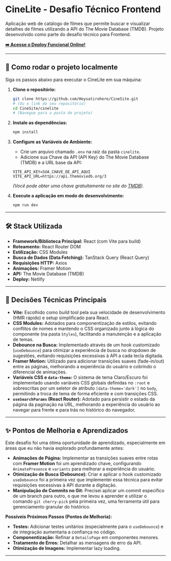 # CineLite - Desafio Técnico Frontend

Aplicação web de catálogo de filmes que permite buscar e visualizar detalhes de filmes utilizando a API do The Movie Database (TMDB). Projeto desenvolvido como parte do desafio técnico para  Frontend.

**[➡️ Acesse o Deploy Funcional Online!](https://cinesite.netlify.app/)**

---

## 🚀 Como rodar o projeto localmente

Siga os passos abaixo para executar o CineLite em sua máquina:

1.  **Clone o repositório:**
    ```bash
    git clone https://github.com/Heysatirohere/CineSite.git
    # (Ou o link do seu repositório)
    cd CineSite/cinelite
    # (Navegue para a pasta do projeto)
    ```

2.  **Instale as dependências:**
    ```bash
    npm install
    ```

3.  **Configure as Variáveis de Ambiente:**
    * Crie um arquivo chamado `.env` na raiz da pasta `cinelite`.
    * Adicione sua Chave da API (API Key) do The Movie Database (TMDB) e a URL base da API:
    ```env
    VITE_API_KEY=SUA_CHAVE_DE_API_AQUI
    VITE_API_URL=https://api.themoviedb.org/3
    ```
    *(Você pode obter uma chave gratuitamente no site do [TMDB](https://www.themoviedb.org/)).*

4.  **Execute a aplicação em modo de desenvolvimento:**
    ```bash
    npm run dev
    ```


---

## 🛠️ Stack Utilizada

* **Framework/Biblioteca Principal:** React (com Vite para build)
* **Roteamento:** React Router DOM
* **Estilização:** CSS Modules
* **Busca de Dados (Data Fetching):** TanStack Query (React Query)
* **Requisições HTTP:** Axios
* **Animações:** Framer Motion
* **API:** The Movie Database (TMDB)
* **Deploy:** Netlify

---

## 🧠 Decisões Técnicas Principais

* **Vite:** Escolhido como build tool pela sua velocidade de desenvolvimento (HMR rápido) e setup simplificado para React.
* **CSS Modules:** Adotados para componentização de estilos, evitando conflitos de nomes e mantendo o CSS organizado junto à lógica do componente (na pasta `Styles`), facilitando a manutenção e a aplicação de temas.
* **Debounce na Busca:** Implementado através de um hook customizado (`useDebounce`) para otimizar a experiência de busca no dropdown de sugestões, evitando requisições excessivas à API a cada tecla digitada.
* **Framer Motion:** Utilizado para adicionar transições suaves (fade-in/out) entre as páginas, melhorando a experiência do usuário e cobrindo o diferencial de animações.
* **Variáveis CSS e `data-theme`:** O sistema de tema Claro/Escuro foi implementado usando variáveis CSS globais definidas no `:root` e sobrescritas por um seletor de atributo `[data-theme='dark']` no `body`, permitindo a troca de tema de forma eficiente e com transições CSS.
* **`useSearchParams` (React Router):** Adotado para persistir o estado da página da paginação na URL, melhorando a experiência do usuário ao navegar para frente e para trás no histórico do navegador.

---

## ✨ Pontos de Melhoria e Aprendizados

Este desafio foi uma ótima oportunidade de aprendizado, especialmente em áreas que eu não havia explorado profundamente antes:

* **Animações de Página:** Implementar as transições suaves entre rotas com **Framer Motion** foi um aprendizado chave, configurando `AnimatePresence` e `variants` para melhorar a experiência do usuário.
* **Otimização de Busca (Debounce):** Criar e aplicar o hook customizado `useDebounce` foi a primeira vez que implementei essa técnica para evitar requisições excessivas à API durante a digitação.
* **Manipulação de Commits no Git:** Precisei aplicar um commit específico de um branch para outro, o que me levou a aprender e utilizar o comando `git cherry-pick` pela primeira vez, uma ferramenta útil para gerenciamento granular do histórico.

**Possíveis Próximos Passos (Pontos de Melhoria):**

* **Testes:** Adicionar testes unitários (especialmente para o `useDebounce`) e de integração aumentaria a confiança no código.
* **Componentização:** Refinar a `DetailsPage` em componentes menores.
* **Tratamento de Erros:** Detalhar as mensagens de erro da API.
* **Otimização de Imagens:** Implementar lazy loading.

---
